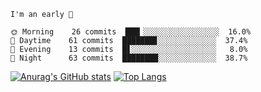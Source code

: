<!--START_SECTION:productive-box-in-readme-->
```text
I'm an early 🐥

🌞 Morning    26 commits  ███▎░░░░░░░░░░░░░░░░░  16.0%
🌆 Daytime    61 commits  ███████▊░░░░░░░░░░░░░  37.4%
🌃 Evening    13 commits  █▋░░░░░░░░░░░░░░░░░░░   8.0%
🌚 Night      63 commits  ████████░░░░░░░░░░░░░  38.7%
```
<!--END_SECTION:productive-box-in-readme-->
[![Anurag's GitHub stats](https://github-readme-stats.vercel.app/api?username=tykeaboyloy&count_private=true&theme=vue-dark&show_icons=true&bg_color=00000000)](https://github.com/anuraghazra/github-readme-stats)
[![Top Langs](https://github-readme-stats.vercel.app/api/top-langs/?username=tykeaboyloy&layout=compact&theme=vue-dark&langs_count=8&bg_color=00000000)](https://github.com/anuraghazra/github-readme-stats)
